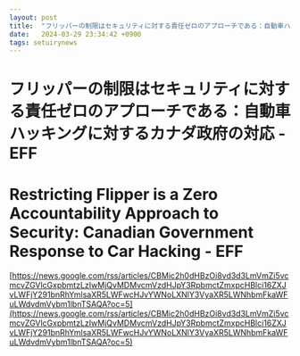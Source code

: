 ```yaml
---
layout: post
title:  "フリッパーの制限はセキュリティに対する責任ゼロのアプローチである：自動車ハッキングに対するカナダ政府の対応 - EFF"
date:   2024-03-29 23:34:42 +0900
tags: setuirynews 
---
```


# フリッパーの制限はセキュリティに対する責任ゼロのアプローチである：自動車ハッキングに対するカナダ政府の対応 - EFF



# Restricting Flipper is a Zero Accountability Approach to Security: Canadian Government Response to Car Hacking - EFF

[https://news.google.com/rss/articles/CBMic2h0dHBzOi8vd3d3LmVmZi5vcmcvZGVlcGxpbmtzLzIwMjQvMDMvcmVzdHJpY3RpbmctZmxpcHBlci16ZXJvLWFjY291bnRhYmlsaXR5LWFwcHJvYWNoLXNlY3VyaXR5LWNhbmFkaWFuLWdvdmVybm1lbnTSAQA?oc=5](https://news.google.com/rss/articles/CBMic2h0dHBzOi8vd3d3LmVmZi5vcmcvZGVlcGxpbmtzLzIwMjQvMDMvcmVzdHJpY3RpbmctZmxpcHBlci16ZXJvLWFjY291bnRhYmlsaXR5LWFwcHJvYWNoLXNlY3VyaXR5LWNhbmFkaWFuLWdvdmVybm1lbnTSAQA?oc=5)

